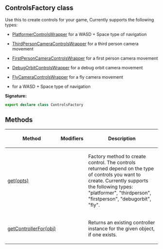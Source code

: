 
## ControlsFactory class

Use this to create controls for your game, Currently supports the following types:

- [PlatformerControlsWrapper](/reference/platformercontrolswrapper.md) for a WASD + Space type of navigation

- [ThirdPersonCameraControlsWrapper](/reference/thirdpersoncameracontrolswrapper.md) for a third person camera movement

- [FirstPersonCameraControlsWrapper](/reference/firstpersoncameracontrolswrapper.md) for a first person camera movement

- [DebugOrbitControlsWrapper](/reference/debugorbitcontrolswrapper.md) for a debug orbit camera movement

- [FlyCameraControlsWrapper](/reference/flycameracontrolswrapper.md) for a fly camera movement

-  for a WASD + Space type of navigation

**Signature:**

```typescript
export declare class ControlsFactory 
```

## Methods

<table><thead><tr><th>

Method


</th><th>

Modifiers


</th><th>

Description


</th></tr></thead>
<tbody><tr><td>

[get(opts)](/reference/controlsfactory/get.md)


</td><td>


</td><td>

Factory method to create control. The controls returned depend on the type of controls you want to create. Currently supports the following types: "platformer", "thirdperson", "firstperson", "debugorbit", "fly".


</td></tr>
<tr><td>

[getControllerFor(obj)](/reference/controlsfactory/getcontrollerfor.md)


</td><td>


</td><td>

Returns an existing controller instance for the given object, if one exists.


</td></tr>
</tbody></table>
